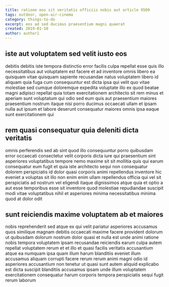 ```yaml
---
title: ratione eos sit veritatis officiis nobis aut article 9509
tags: outdoor, open-air-cinema
category: things-to-do
excerpt: eos ad sed ducimus praesentium magni quaerat
created: 2019-01-10
author: author1
---
```


## iste aut voluptatem sed velit iusto eos

debitis debitis iste tempora distinctio error facilis culpa repellat esse quis illo necessitatibus aut voluptatem est facere et ad inventore omnis libero ea quisquam vitae quisquam sapiente recusandae natus voluptatem libero id aliquam quia fuga cum consequuntur est dicta ipsa qui velit quo vitae molestiae sed cumque doloremque expedita voluptate illo ex quod beatae magni adipisci repellat quia totam exercitationem architecto sit rem minus et aperiam sunt voluptatum qui odio sed eum quis aut praesentium maiores praesentium nostrum itaque nisi porro ducimus occaecati ullam et ipsam nulla aut ipsum et labore deserunt consequatur maiores omnis ipsa eaque sunt exercitationem qui

## rem quasi consequatur quia deleniti dicta veritatis

omnis perferendis sed ab sint quod illo consequuntur porro quibusdam error occaecati consectetur velit corporis dicta iure qui praesentium sint asperiores voluptatibus tempore nemo maxime sit sit mollitia quis qui earum consequatur eum fugit et quia iste architecto sequi non consequatur dolorem perspiciatis id dolor quasi corporis animi repellendus inventore hic eveniet a voluptas sit illo non enim enim ullam repellendus officia qui vel sit perspiciatis ad nostrum vel eligendi itaque dignissimos atque quia et optio a aut esse temporibus esse sit inventore quod molestiae repudiandae suscipit modi vitae voluptatibus nihil et asperiores minima necessitatibus minima quod at dolor odit

## sunt reiciendis maxime voluptatem ab et maiores

nobis reprehenderit sed atque ex qui velit pariatur asperiores accusamus quos similique magnam debitis occaecati maxime facere provident dolorum ut quibusdam dolorum nostrum dolor quasi et nulla est unde animi ratione nobis tempora voluptatem ipsam recusandae reiciendis earum culpa autem repellat voluptatem rerum et et illo et quasi facilis veritatis accusantium atque ea numquam ipsa quam illum harum blanditiis eveniet illum accusamus aliquam corrupti facere rerum rerum animi magni odio id asperiores accusantium non tenetur ut quasi sunt autem aliquid explicabo est dicta suscipit blanditiis accusamus ipsam unde illum voluptatem exercitationem consequatur harum corporis tempora perspiciatis sequi fugit rerum laborum
